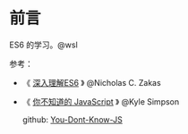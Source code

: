 # 前言

ES6 的学习。@wsl

参考：

- 《 [深入理解ES6](https://book.douban.com/subject/27072230/) 》 @Nicholas C. Zakas

- 《 [你不知道的 JavaScript](https://book.douban.com/series/40642) 》 @Kyle Simpson

  github: [You-Dont-Know-JS](https://github.com/getify/You-Dont-Know-JS)

